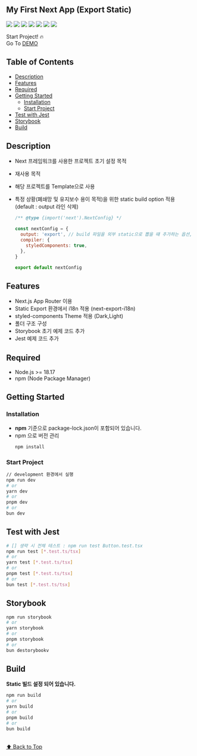## My First Next App (Export Static)
![](https://img.shields.io/badge/Typescript-3178C6?style=flat&logo=Typescript&logoColor=white)
![](https://img.shields.io/badge/Next.js-000000?style=flat&logo=Next.js&logoColor=white)
![](https://img.shields.io/badge/REACT-61DAFB?style=flat&logo=REACT&logoColor=black)
![](https://img.shields.io/badge/Storybook-FF4785?style=flat&logo=Storybook&logoColor=white)
![](https://img.shields.io/badge/Jest-C21325?style=flat&logo=Jest&logoColor=white)
![](https://img.shields.io/badge/styled--components-DB7093?style=flat&logo=styled-components&logoColor=white)
![](https://img.shields.io/badge/Redux-764ABC?style=flat&logo=Redux&logoColor=white)

Start Project! 🔥<br/>
Go To [DEMO](https://my-first-next-app-export.vercel.app/)


## Table of Contents

- [Description](#description)
- [Features](#features)
- [Required](#required)
- [Getting Started](#getting-started)
  - [Installation](#installation)
  - [Start Project](#start-project)
- [Test with Jest](#test-with-jest)
- [Storybook](#storybook)
- [Build](#build)

## Description

- Next 프레임워크를 사용한 프로젝트 초기 설정 목적
- 재사용 목적
- 해당 프로젝트를 Template으로 사용
- 특정 상황(폐쇄망 및 유지보수 용이 목적)을 위한 static build option 적용 (default : output 라인 삭제)

  ```mjs
  /** @type {import('next').NextConfig} */

  const nextConfig = {
    output: 'export', // build 파일을 외부 static으로 뽑을 떄 추가하는 옵션, 미사용시 라인 주석 또는 제거 필요
    compiler: {
      styledComponents: true,
    },
  }

  export default nextConfig
  ```

## Features

- Next.js App Router 이용
- Static Export 환경에서 i18n 적용 (next-export-i18n)
- styled-components Theme 적용 (Dark,Light)
- 폴더 구조 구성
- Storybook 초기 예제 코드 추가
- Jest 예제 코드 추가

## Required

- Node.js >= 18.17
- npm (Node Package Manager)

## Getting Started

### Installation

- **npm** 기준으로 package-lock.json이 포함되어 있습니다.
- npm 으로 버전 관리
    ```bash
    npm install
    ```
### Start Project

```bash
// development 환경에서 실행
npm run dev
# or
yarn dev
# or
pnpm dev
# or
bun dev
```

## Test with Jest

```bash
# [] 생략 시 전체 테스트 : npm run test Button.test.tsx
npm run test [*.test.ts/tsx]
# or
yarn test [*.test.ts/tsx]
# or
pnpm test [*.test.ts/tsx]
# or
bun test [*.test.ts/tsx]
```

## Storybook

```bash
npm run storybook
# or
yarn storybook
# or
pnpm storybook
# or
bun destorybookv
```

## Build

**Static 빌드 설정 되어 있습니다.**

```bash
npm run build
# or
yarn build
# or
pnpm build
# or
bun build
```

<br/>
<a href="#top">⬆ Back to Top</a>

